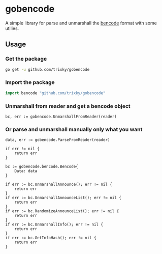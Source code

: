 # gobencode

A simple library for parse and unmarshall the [bencode](https://en.wikipedia.org/wiki/Bencode) format with some utilies.

## Usage

### Get the package
```bash
go get -u github.com/trixky/gobencode
```

### Import the package
```go
import bencode "github.com/trixky/gobencode"
```

### Unmarshall from reader and get a bencode object

```golang
bc, err := gobencode.UnmarshallFromReader(reader)
```
### Or parse and unmarshall manually only what you want

```golang
data, err := gobencode.ParseFromReader(reader)

if err != nil {
    return err
}

bc := gobencode.bencode.Bencode{
    Data: data
}

if err := bc.UnmarshallAnnounce(); err != nil {
    return err
}
if err := bc.UnmarshallAnnounceList(); err != nil {
    return err
}
if err := bc.RandomizeAnnounceList(); err != nil {
    return err
}
if err := bc.UnmarshallInfo(); err != nil {
    return err
}
if err := bc.GetInfoHash(); err != nil {
    return err
}
```
